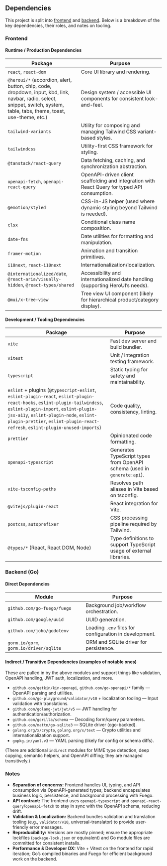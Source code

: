 ## Dependencies

This project is split into [frontend](./client/README.md) and [backend](./server/README.md). 
Below is a breakdown of the key dependencies, their roles, and notes on tooling.

### Frontend

#### Runtime / Production Dependencies

| Package | Purpose |
|--------|---------|
| `react`, `react-dom` | Core UI library and rendering. |
| `@heroui/*` (accordion, alert, button, chip, code, dropdown, input, kbd, link, navbar, radio, select, snippet, switch, system, table, tabs, theme, toast, use-theme, etc.) | Design system / accessible UI components for consistent look-and-feel. |
| `tailwind-variants` | Utility for composing and managing Tailwind CSS variant-based styles. |
| `tailwindcss` | Utility-first CSS framework for styling. |
| `@tanstack/react-query` | Data fetching, caching, and synchronization abstraction. |
| `openapi-fetch`, `openapi-react-query` | OpenAPI-driven client scaffolding and integration with React Query for typed API consumption. |
| `@emotion/styled` | CSS-in-JS helper (used where dynamic styling beyond Tailwind is needed). |
| `clsx` | Conditional class name composition. |
| `date-fns` | Date utilities for formatting and manipulation. |
| `framer-motion` | Animation and transition primitives. |
| `i18next`, `react-i18next` | Internationalization/localization. |
| `@internationalized/date`, `@react-aria/visually-hidden`, `@react-types/shared` | Accessibility and internationalized date handling (supporting HeroUI’s needs). |
| `@mui/x-tree-view` | Tree view UI component (likely for hierarchical product/category display). |

#### Development / Tooling Dependencies

| Package | Purpose |
|--------|---------|
| `vite` | Fast dev server and build bundler. |
| `vitest` | Unit / integration testing framework. |
| `typescript` | Static typing for safety and maintainability. |
| `eslint` + plugins (`@typescript-eslint`, `eslint-plugin-react`, `eslint-plugin-react-hooks`, `eslint-plugin-tailwindcss`, `eslint-plugin-import`, `eslint-plugin-jsx-a11y`, `eslint-plugin-node`, `eslint-plugin-prettier`, `eslint-plugin-react-refresh`, `eslint-plugin-unused-imports`) | Code quality, consistency, linting. |
| `prettier` | Opinionated code formatting. |
| `openapi-typescript` | Generates TypeScript types from OpenAPI schema (used in `generate:api`). |
| `vite-tsconfig-paths` | Resolves path aliases in Vite based on tsconfig. |
| `@vitejs/plugin-react` | React integration for Vite. |
| `postcss`, `autoprefixer` | CSS processing pipeline required by Tailwind. |
| `@types/*` (React, React DOM, Node) | Type definitions to support TypeScript usage of external libraries. |

### Backend (Go)

#### Direct Dependencies

| Module | Purpose |
|--------|---------|
| `github.com/go-fuego/fuego` | Background job/workflow orchestration. |
| `github.com/google/uuid` | UUID generation. |
| `github.com/joho/godotenv` | Loading `.env` files for configuration in development. |
| `gorm.io/gorm`, `gorm.io/driver/sqlite` | ORM and SQLite driver for persistence. |

#### Indirect / Transitive Dependencies (examples of notable ones)

These are pulled in by the above modules and support things like validation, OpenAPI handling, JWT auth, localization, and more.

- `github.com/getkin/kin-openapi`, `github.com/go-openapi/*` family — OpenAPI parsing and utilities.  
- `github.com/go-playground/validator/v10` + localization tooling — Input validation with translations.  
- `github.com/golang-jwt/jwt/v5` — JWT handling for authentication/authorization.  
- `github.com/gorilla/schema` — Decoding form/query parameters.  
- `github.com/mattn/go-sqlite3` — SQLite driver (cgo-backed).  
- `golang.org/x/crypto`, `golang.org/x/text` — Crypto utilities and internationalization support.  
- `gopkg.in/yaml.v3` — YAML parsing (likely for config or schema diffs).  

(There are additional `indirect` modules for MIME type detection, deep copying, semantic helpers, and OpenAPI diffing; they are managed transitively.)

### Notes

- **Separation of concerns:** Frontend handles UI, typing, and API consumption via OpenAPI-generated types; backend encapsulates business logic, persistence, and background processing with Fuego.  
- **API contract:** The frontend uses `openapi-typescript` and `openapi-react-query`/`openapi-fetch` to stay in sync with the OpenAPI schema, reducing drift.  
- **Validation & Localization:** Backend bundles validation and translation tooling (e.g., `validator/v10`, universal-translator) to provide user-friendly error messages.  
- **Reproducibility:** Versions are mostly pinned; ensure the appropriate lockfiles (`package-lock.json` or equivalent) and Go module files are committed for consistent installs.  
- **Performance & Developer DX:** Vite + Vitest on the frontend for rapid iteration; Go’s compiled binaries and Fuego for efficient background work on the backend.

